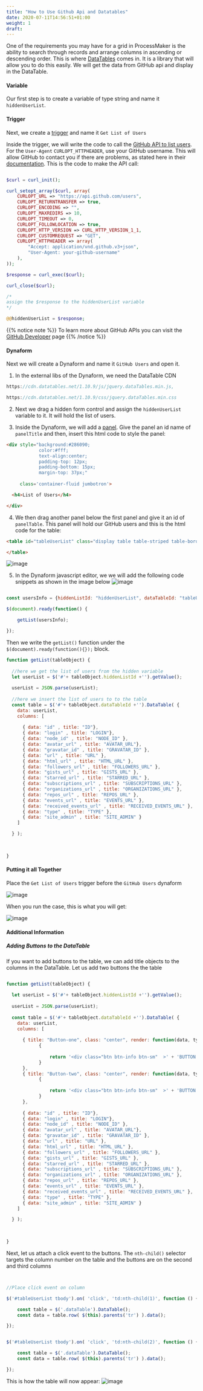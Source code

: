 ```yaml
---
title: "How to Use Github Api and Datatables"
date: 2020-07-11T14:56:51+01:00
weight: 1
draft: 
---
```



 One of the requirements you may have for a grid in ProcessMaker is the ability to search through records and arrange columns in ascending or descending order. This is where [DataTables](https://datatables.net/) comes in. It is a library that will allow you to do this easily. We will get the data from GitHub api and display in the DataTable.

#### Variable

Our first step is to create a variable of type string and name it ```hiddenUserList```. 

#### Trigger
Next, we create a [trigger](https://wiki.processmaker.com/3.0/Triggers) and name it ```Get List of Users```

Inside the trigger, we will write the code to call the [GitHub API to list users](https://developer.github.com/v3/users/#list-users). For the ```User-Agent``` ```CURLOPT_HTTPHEADER```, use your GitHub username. This will allow GitHub to contact you if there are problems, as stated here in their [documentation](https://developer.github.com/v3/#user-agent-required). This is the code to make the API call:   



```php

$curl = curl_init();

curl_setopt_array($curl, array(
    CURLOPT_URL => "https://api.github.com/users",
    CURLOPT_RETURNTRANSFER => true,
    CURLOPT_ENCODING => "",
    CURLOPT_MAXREDIRS => 10,
    CURLOPT_TIMEOUT => 0,
    CURLOPT_FOLLOWLOCATION => true,
    CURLOPT_HTTP_VERSION => CURL_HTTP_VERSION_1_1,
    CURLOPT_CUSTOMREQUEST => "GET",
    CURLOPT_HTTPHEADER => array(
        "Accept: application/vnd.github.v3+json",
        "User-Agent: your-github-username"
    ),
));

$response = curl_exec($curl);

curl_close($curl);

/*
assign the $response to the hiddenUserList variable
*/

@@hiddenUserList = $response;

``` 

{{% notice note %}}
To learn more about GitHub APIs you can visit the [GitHub Developer](https://developer.github.com/) page
{{% /notice %}}


#### Dynaform
Next we will create a Dynaform and name it ```GitHub Users``` and open it.

1. In the external libs of the Dynaform, we need the DataTable CDN

```javascript
https://cdn.datatables.net/1.10.9/js/jquery.dataTables.min.js,

https://cdn.datatables.net/1.10.9/css/jquery.dataTables.min.css

```


2. Next we drag a hidden form control and assign the ```hiddenUserList``` variable to it. It will hold the list of users.


3. Inside the Dynaform, we will add a [panel](https://wiki.processmaker.com/3.0/Panel_Control). 
Give the panel an id name of ```panelTitle``` 
and then, insert this html code to style the panel:

```html
<div style="background:#286090; 
            color:#fff; 
            text-align:center; 
            padding-top: 12px; 
            padding-bottom: 15px; 
            margin-top: 37px;" 
     
     class='container-fluid jumbotron'>

  <h4>List of Users</h4>

</div>
``` 


4. We then drag another panel below the first panel and give it an id of ```panelTable```. This panel will hold our GitHub users and this is the html code for the table:

```html
<table id="tableUserList" class="display table table-striped table-bordered" width="100%" >

</table>
``` 

![image](https://user-images.githubusercontent.com/22425217/90296523-a9daeb00-de83-11ea-9f68-ed2c6af1b74c.png)



5. In the Dynaform javascript editor, we  we will add the following code snippets as shown in the image below 
![image](https://user-images.githubusercontent.com/22425217/90296701-253c9c80-de84-11ea-82cd-b2eac05f9676.png)



```javascript

const usersInfo = {hiddenListId: "hiddenUserList", dataTableId: "tableUserList"};

$(document).ready(function() {

    getList(usersInfo);

});
``` 

 Then we write the ```getList()``` function under the ```$(document).ready(function(){});``` block. 

```javascript
function getList(tableObject) {  
  
  //here we get the list of users from the hidden variable
  let userList = $('#'+ tableObject.hiddenListId +'').getValue();
  
  userList = JSON.parse(userList);
    
  //here we insert the list of users to to the table
  const table = $('#'+ tableObject.dataTableId +'').DataTable( {
    data: userList,
    columns: [
      
      { data: "id" , title: "ID"},
      { data: "login" , title: "LOGIN"},
      { data: "node_id" , title: "NODE_ID" },
      { data: "avatar_url" , title: "AVATAR_URL"},
      { data: "gravatar_id" , title: "GRAVATAR_ID" },
      { data: "url" , title: "URL" },
      { data: "html_url" , title: "HTML_URL" },
      { data: "followers_url" , title: "FOLLOWERS_URL" },
      { data: "gists_url" , title: "GISTS_URL" },
      { data: "starred_url" , title: "STARRED_URL" },
      { data: "subscriptions_url" , title: "SUBSCRIPTIONS_URL" },
      { data: "organizations_url" , title: "ORGANIZATIONS_URL" },
      { data: "repos_url" , title: "REPOS_URL" },
      { data: "events_url" , title: "EVENTS_URL" },
      { data: "received_events_url" , title: "RECEIVED_EVENTS_URL" },
      { data: "type" , title: "TYPE" },
      { data: "site_admin" , title: "SITE_ADMIN" }
    ]

  } );
    
    

}
```


#### Putting it all Together
Place the ```Get List of Users``` trigger before the ```GitHub Users``` dynaform

![image](https://user-images.githubusercontent.com/22425217/90297242-c2e49b80-de85-11ea-9779-c988659be610.png)


When you run the case, this is what you will get:

![image](https://user-images.githubusercontent.com/22425217/90297429-53bb7700-de86-11ea-93eb-0870f13a2316.png)


#### Additional Information
##### Adding Buttons to the DataTable
If you want to add buttons to the table, we can add title objects to the columns in the DataTable. Let us add two buttons the the table


```javascript

function getList(tableObject) {  
  
  let userList = $('#'+ tableObject.hiddenListId +'').getValue();
  
  userList = JSON.parse(userList);
    
  const table = $('#'+ tableObject.dataTableId +'').DataTable( {
    data: userList,
    columns: [
      
      { title: "Button-one", class: "center", render: function(data, type, full, meta) 
       		{
     			
              	return '<div class="btn btn-info btn-sm"  >' + 'BUTTON ONE' + '</div>';
  	  		}
	  },
      { title: "Button-two", class: "center", render: function(data, type, full, meta) 
       		{
     			
              	return '<div class="btn btn-info btn-sm"  >' + 'BUTTON TWO' + '</div>';
  	  		}
	  },
      
      { data: "id" , title: "ID"},
      { data: "login" , title: "LOGIN"},
      { data: "node_id" , title: "NODE_ID" },
      { data: "avatar_url" , title: "AVATAR_URL"},
      { data: "gravatar_id" , title: "GRAVATAR_ID" },
      { data: "url" , title: "URL" },
      { data: "html_url" , title: "HTML_URL" },
      { data: "followers_url" , title: "FOLLOWERS_URL" },
      { data: "gists_url" , title: "GISTS_URL" },
      { data: "starred_url" , title: "STARRED_URL" },
      { data: "subscriptions_url" , title: "SUBSCRIPTIONS_URL" },
      { data: "organizations_url" , title: "ORGANIZATIONS_URL" },
      { data: "repos_url" , title: "REPOS_URL" },
      { data: "events_url" , title: "EVENTS_URL" },
      { data: "received_events_url" , title: "RECEIVED_EVENTS_URL" },
      { data: "type" , title: "TYPE" },
      { data: "site_admin" , title: "SITE_ADMIN" }
    ]

  } );
    
    

}

```

Next, let us attach a click event to the buttons. The ```nth-child()``` selector targets the column number on the table and the buttons are on the second and third columns


```javascript


//Place click event on column

$('#tableUserList tbody').on( 'click', 'td:nth-child(1)', function () {

	const table = $('.dataTable').DataTable(); 
	const data = table.row( $(this).parents('tr') ).data();

});


$('#tableUserList tbody').on( 'click', 'td:nth-child(2)', function () {

  	const table = $('.dataTable').DataTable(); 
	const data = table.row( $(this).parents('tr') ).data();

});

```

This is how the table will now appear:
![image](https://user-images.githubusercontent.com/22425217/90299304-79984a00-de8d-11ea-9a91-c4f06f8e0e52.png)